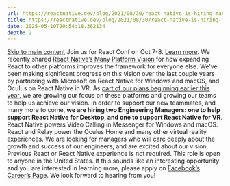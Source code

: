 ```yaml
---
url: https://reactnative.dev/blog/2021/08/30/react-native-is-hiring-managers
title: https://reactnative.dev/blog/2021/08/30/react-native-is-hiring-managers
date: 2025-05-10T20:54:18.362134
depth: 2
---
```


[Skip to main content](https://reactnative.dev/blog/2021/08/30/react-native-is-hiring-managers#__docusaurus_skipToContent_fallback)
Join us for React Conf on Oct 7-8. [Learn more](https://conf.react.dev).
We recently shared [React Native’s Many Platform Vision](https://reactnative.dev/blog/2021/08/26/many-platform-vision) for how expanding React to other platforms improves the framework for everyone else. We’ve been making significant progress on this vision over the last couple years by partnering with Microsoft on React Native for Windows and macOS, and Oculus on React Native in VR.
As [part of our plans beginning earlier this year](https://reactnative.dev/blog/2021/08/19/h2-2021), we are growing our focus on these platforms and growing our teams to help us achieve our vision. In order to support our new teammates, and many more to come, **we are hiring two Engineering Managers: one to help support React Native for Desktop, and one to support React Native for VR**.
React Native powers Video Calling in Messenger for Windows and macOS.
React and Relay power the Oculus Home and many other virtual reality experiences.
We are looking for managers who will care deeply about the growth and success of our engineers, and are excited about our vision. Previous React or React Native experience is not required. This role is open to anyone in the United States. If this sounds like an interesting opportunity and you are interested in learning more, please apply on [Facebook’s Career’s Page](https://www.facebook.com/careers/v2/jobs/438516437547870). We look forward to hearing from you!

